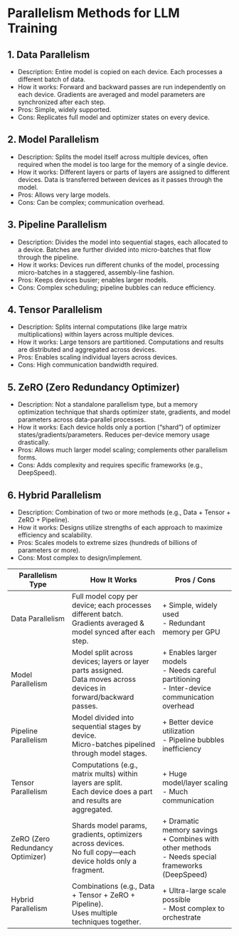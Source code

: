 # Parallelism Methods for LLM Training

## 1. Data Parallelism
- Description:
Entire model is copied on each device. Each processes a different batch of data.
- How it works:
Forward and backward passes are run independently on each device.
Gradients are averaged and model parameters are synchronized after each step.
- Pros: Simple, widely supported.
- Cons: Replicates full model and optimizer states on every device.

## 2. Model Parallelism
- Description:
Splits the model itself across multiple devices, often required when the model is too large for the memory of a single device.
- How it works:
Different layers or parts of layers are assigned to different devices.
Data is transferred between devices as it passes through the model.
- Pros: Allows very large models.
- Cons: Can be complex; communication overhead.

## 3. Pipeline Parallelism
- Description:
Divides the model into sequential stages, each allocated to a device. Batches are further divided into micro-batches that flow through the pipeline.
- How it works:
Devices run different chunks of the model, processing micro-batches in a staggered, assembly-line fashion.
- Pros: Keeps devices busier; enables larger models.
- Cons: Complex scheduling; pipeline bubbles can reduce efficiency.

## 4. Tensor Parallelism
- Description:
Splits internal computations (like large matrix multiplications) within layers across multiple devices.
- How it works:
Large tensors are partitioned.
Computations and results are distributed and aggregated across devices.
- Pros: Enables scaling individual layers across devices.
- Cons: High communication bandwidth required.

## 5. ZeRO (Zero Redundancy Optimizer)
- Description:
Not a standalone parallelism type, but a memory optimization technique that shards optimizer state, gradients, and model parameters across data-parallel processes.
- How it works:
Each device holds only a portion (“shard”) of optimizer states/gradients/parameters.
Reduces per-device memory usage drastically.
- Pros: Allows much larger model scaling; complements other parallelism forms.
- Cons: Adds complexity and requires specific frameworks (e.g., DeepSpeed).

## 6. Hybrid Parallelism
- Description:
Combination of two or more methods (e.g., Data + Tensor + ZeRO + Pipeline).
- How it works:
Designs utilize strengths of each approach to maximize efficiency and scalability.
- Pros: Scales models to extreme sizes (hundreds of billions of parameters or more).
- Cons: Most complex to design/implement.

| Parallelism Type      | How It Works                                                | Pros / Cons                             |
|------------------------|-------------------------------------------------------------|-----------------------------------------|
| Data Parallelism       | Full model copy per device; each processes different batch. <br> Gradients averaged & model synced after each step. | + Simple, widely used <br> - Redundant memory per GPU |
| Model Parallelism      | Model split across devices; layers or layer parts assigned. <br> Data moves across devices in forward/backward passes. | + Enables larger models <br> - Needs careful partitioning <br> - Inter-device communication overhead |
| Pipeline Parallelism   | Model divided into sequential stages by device. <br> Micro-batches pipelined through model stages. | + Better device utilization <br> - Pipeline bubbles inefficiency |
| Tensor Parallelism     | Computations (e.g., matrix mults) within layers are split. <br> Each device does a part and results are aggregated. | + Huge model/layer scaling <br> - Much communication |
| ZeRO (Zero Redundancy Optimizer) | Shards model params, gradients, optimizers across devices. <br> No full copy—each device holds only a fragment. | + Dramatic memory savings <br> + Combines with other methods <br> - Needs special frameworks (DeepSpeed) |
| Hybrid Parallelism     | Combinations (e.g., Data + Tensor + ZeRO + Pipeline). <br> Uses multiple techniques together. | + Ultra-large scale possible <br> - Most complex to orchestrate |
